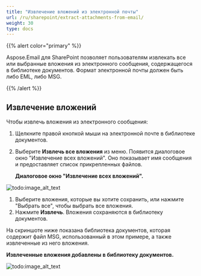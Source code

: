 ```yaml
---
title: "Извлечение вложений из электронной почты"
url: /ru/sharepoint/extract-attachments-from-email/
weight: 30
type: docs
---
```



{{% alert color="primary" %}} 

Aspose.Email для SharePoint позволяет пользователям извлекать все или выбранные вложения из электронного сообщения, содержащегося в библиотеке документов. Формат электронной почты должен быть либо EML, либо MSG.

{{% /alert %}} 
## **Извлечение вложений**
Чтобы извлечь вложения из электронного сообщения:

1. Щелкните правой кнопкой мыши на электронной почте в библиотеке документов.
1. Выберите **Извлечь все вложения** из меню. Появится диалоговое окно "Извлечение всех вложений". Оно показывает имя сообщения и предоставляет список прикрепленных файлов. 

   **Диалоговое окно "Извлечение всех вложений".** 

![todo:image_alt_text](extract-attachments-from-email_1.png)




1. Выберите вложения, которые вы хотите сохранить, или нажмите "Выбрать все", чтобы выбрать все вложения.
1. Нажмите **Извлечь**. Вложения сохраняются в библиотеку документов.

На скриншоте ниже показана библиотека документов, которая содержит файл MSG, использованный в этом примере, а также извлеченные из него вложения. 

**Извлеченные вложения добавлены в библиотеку документов.** 

![todo:image_alt_text](extract-attachments-from-email_2.png)